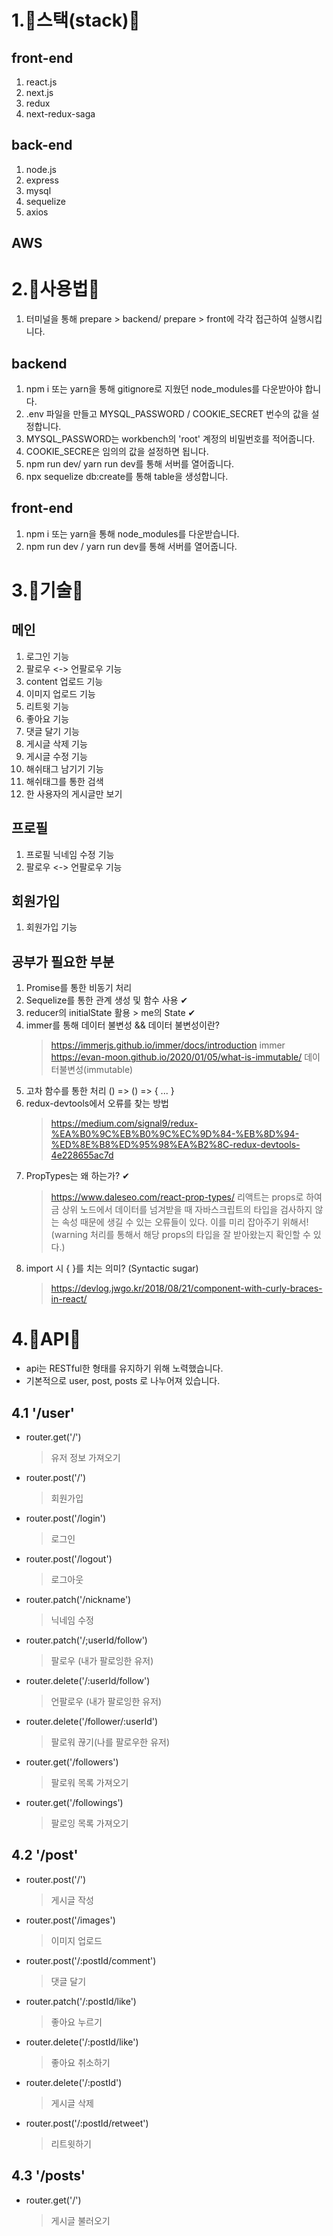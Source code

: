 # 1.🌟스택(stack)🌟

## front-end

1. react.js
2. next.js
3. redux
4. next-redux-saga

## back-end

1. node.js
2. express
3. mysql
4. sequelize
5. axios

## AWS

# 2.🌟사용법🌟

1. 터미널을 통해 prepare > backend/ prepare > front에 각각 접근하여 실행시킵니다.

## backend

1.  npm i 또는 yarn을 통해 gitignore로 지웠던 node_modules를 다운받아야 합니다.
2.  .env 파일을 만들고 MYSQL_PASSWORD / COOKIE_SECRET 번수의 값을 설정합니다.
3.  MYSQL_PASSWORD는 workbench의 'root' 계정의 비밀번호를 적어줍니다.
4.  COOKIE_SECRE은 임의의 값을 설정하면 됩니다.
5.  npm run dev/ yarn run dev를 통해 서버를 열어줍니다.
6.  npx sequelize db:create를 통해 table을 생성합니다.

## front-end

1. npm i 또는 yarn을 통해 node_modules를 다운받습니다.
2. npm run dev / yarn run dev를 통해 서버를 열어줍니다.

# 3.🌟기술🌟

## 메인

1. 로그인 기능
2. 팔로우 <-> 언팔로우 기능
3. content 업로드 기능
4. 이미지 업로드 기능
5. 리트윗 기능
6. 좋아요 기능
7. 댓글 달기 기능
8. 게시글 삭제 기능
9. 게시글 수정 기능
10. 해쉬태그 남기기 기능
11. 해쉬태그를 통한 검색
12. 한 사용자의 게시글만 보기

## 프로필

1. 프로필 닉네임 수정 기능
2. 팔로우 <-> 언팔로우 기능

## 회원가입

1. 회원가입 기능

## 공부가 필요한 부분

1. Promise를 통한 비동기 처리
2. Sequelize를 통한 관계 생성 및 함수 사용 ✔
3. reducer의 initialState 활용 > me의 State ✔
4. immer를 통해 데이터 불변성 && 데이터 불변성이란?
   > https://immerjs.github.io/immer/docs/introduction immer
   > https://evan-moon.github.io/2020/01/05/what-is-immutable/ 데이터불변성(immutable)
5. 고차 함수를 통한 처리 () => () => { ... }
6. redux-devtools에서 오류를 찾는 방법
   > https://medium.com/signal9/redux-%EA%B0%9C%EB%B0%9C%EC%9D%84-%EB%8D%94-%ED%8E%B8%ED%95%98%EA%B2%8C-redux-devtools-4e228655ac7d
7. PropTypes는 왜 하는가? ✔
   > https://www.daleseo.com/react-prop-types/
   > 리액트는 props로 하여금 상위 노드에서 데이터를 넘겨받을 때 자바스크립트의 타입을 검사하지 않는 속성 때문에 생길 수 있는 오류들이 있다.
   > 이를 미리 잡아주기 위해서! (warning 처리를 통해서 해당 props의 타입을 잘 받아왔는지 확인할 수 있다.)
8. import 시 { }를 치는 의미? (Syntactic sugar)
   > https://devlog.jwgo.kr/2018/08/21/component-with-curly-braces-in-react/

# 4.🌟API🌟

- api는 RESTful한 형태를 유지하기 위해 노력했습니다.
- 기본적으로 user, post, posts 로 나누어져 있습니다.

## 4.1 '/user'

- router.get('/')
  > 유저 정보 가져오기
- router.post('/')
  > 회원가입
- router.post('/login')
  > 로그인
- router.post('/logout')
  > 로그아웃
- router.patch('/nickname')
  > 닉네임 수정
- router.patch('/;userId/follow')
  > 팔로우 (내가 팔로잉한 유저)
- router.delete('/:userId/follow')
  > 언팔로우 (내가 팔로잉한 유저)
- router.delete('/follower/:userId')
  > 팔로워 끊기(나를 팔로우한 유저)
- router.get('/followers')
  > 팔로워 목록 가져오기
- router.get('/followings')
  > 팔로잉 목록 가져오기

## 4.2 '/post'

- router.post('/')
  > 게시글 작성
- router.post('/images')
  > 이미지 업로드
- router.post('/:postId/comment')
  > 댓글 달기
- router.patch('/:postId/like')
  > 좋아요 누르기
- router.delete('/:postId/like')
  > 좋아요 취소하기
- router.delete('/:postId')
  > 게시글 삭제
- router.post('/:postId/retweet')
  > 리트윗하기

## 4.3 '/posts'

- router.get('/')
  > 게시글 불러오기
